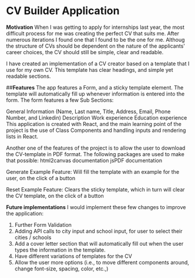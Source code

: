 # CV Builder Application

**Motivation**
When I was getting to apply for internships last year, the most difficult process for me was creating the perfect CV that suits me. After numerous iterations I found one that I found to be the one for me. Althoug the structure of CVs should be dependent on the nature of the applicants' career choices, the CV should still be simple, clear and readable.

I have created an implementation of a CV creator based on a template that I use for my own CV. This template has clear headings, and simple yet readable sections.

##**Features**
The app features a Form, and a sticky template element. The template will automatically fill up whenever information is entered into the form. The form features a few Sub Sections:

General Information (Name, Last name, Title, Address, Email, Phone Number, and Linkedin)
Description
Work experience
Education experience
This application is created with React, and the main learning point of the project is the use of Class Components and handling inputs and rendering lists in React.


Another one of the features of the project is to allow the user to download the CV-template in PDF format. The following packages are used to make that possible:
html2canvas documentation
jsPDF documentation

Generate Example Feature:
Will fill the template with an example for the user, on the click of a button

Reset Example Feature:
Clears the sticky template, which in turn will clear the CV template, on the click of a button

**Future implementations**
I would implement these few changes to improve the application:

1. Further Form Validation
2. Adding API calls to city input and school input, for user to select their cities / schools
3. Add a cover letter section that will automatically fill out when the user types the information in the template.
4. Have different variations of templates for the CV
5. Allow the user more options (i.e., to move different components around, change font-size, spacing, color, etc.,)
